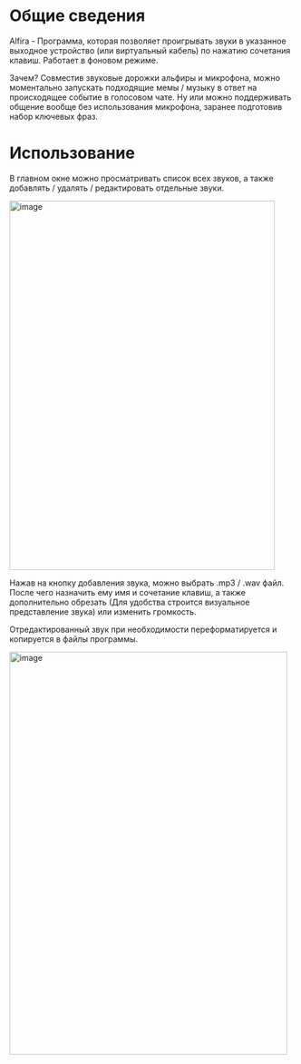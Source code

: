 # Общие сведения
Alfira - Программа, которая позволяет проигрывать звуки в указанное выходное устройство (или виртуальный кабель) по нажатию сочетания клавиш. Работает в фоновом режиме.

Зачем? Совместив звуковые дорожки альфиры и микрофона, можно моментально запускать подходящие мемы / музыку в ответ на происходящее событие в голосовом чате. Ну или можно поддерживать общение вообще без использования микрофона, заранее подготовив набор ключевых фраз.

# Использование
В главном окне можно просматривать список всех звуков, а также добавлять / удалять / редактировать отдельные звуки.

<img width="468" height="651" alt="image" src="https://github.com/user-attachments/assets/957c9957-6c65-4740-8333-ca6f890f339d" />

Нажав на кнопку добавления звука, можно выбрать .mp3 / .wav файл. После чего назначить ему имя и сочетание клавиш, а также дополнительно обрезать (Для удобства строится визуальное представление звука) или изменить громкость.

Отредактированный звук при необходимости переформатируется и копируется в файлы программы.

<img width="490" height="710" alt="image" src="https://github.com/user-attachments/assets/ecba9071-eab0-43e0-b3c2-8612218d3db2" />
